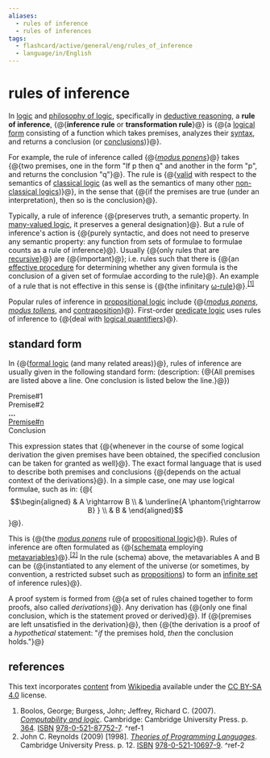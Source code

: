 ```yaml
---
aliases:
  - rules of inference
  - rules of inferences
tags:
  - flashcard/active/general/eng/rules_of_inference
  - language/in/English
---
```


# rules of inference

In [logic](logic.md) and [philosophy of logic](philosophy%20of%20logic.md), specifically in [deductive reasoning](deductive%20reasoning.md), a __rule of inference__, {@{__inference rule__ or __transformation rule__}@} is {@{a [logical form](logical%20form.md) consisting of a function which takes premises, analyzes their [syntax](syntax%20(logic).md), and returns a conclusion (or [conclusions](multiple-conclusion%20logic.md))}@}. <!--SR:!2025-09-11,283,334!2025-10-27,294,294-->

For example, the rule of inference called {@{_[modus ponens](modus%20ponens.md)_}@} takes {@{two premises, one in the form "If p then q" and another in the form "p", and returns the conclusion "q"}@}. The rule is {@{[valid](validity%20(logic).md) with respect to the semantics of [classical logic](classical%20logic.md) (as well as the semantics of many other [non-classical logics](non-classical%20logic.md))}@}, in the sense that {@{if the premises are true (under an interpretation), then so is the conclusion}@}. <!--SR:!2025-09-29,275,294!2029-01-16,1240,354!2026-06-06,475,314!2025-10-30,321,334-->

Typically, a rule of inference {@{preserves truth, a semantic property. In [many-valued logic](many-valued%20logic.md), it preserves a general designation}@}. But a rule of inference's action is {@{purely syntactic, and does not need to preserve any semantic property: any function from sets of formulae to formulae counts as a rule of inference}@}. Usually {@{only rules that are [recursive](recursion.md)}@} are {@{important}@}; i.e. rules such that there is {@{an [effective procedure](effective%20method.md) for determining whether any given formula is the conclusion of a given set of formulae according to the rule}@}. An example of a rule that is not effective in this sense is {@{the infinitary [ω-rule](ω-consistent%20theory.md)}@}.<sup>[\[1\]](#^ref-1)</sup> <!--SR:!2025-08-31,272,330!2026-09-11,550,314!2027-03-31,591,274!2026-11-29,532,274!2025-09-09,17,343!2025-09-09,17,343-->

Popular rules of inference in [propositional logic](propositional%20calculus.md) include {@{_[modus ponens](modus%20ponens.md)_, _[modus tollens](modus%20tollens.md)_, and [contraposition](contraposition.md)}@}. First-order [predicate logic](first-order%20logic.md) uses rules of inference to {@{deal with [logical quantifiers](quantifier%20(logic).md)}@}. <!--SR:!2027-01-12,608,294!2025-12-16,342,314-->

## standard form

In {@{[formal logic](logic.md#formal%20logic) (and many related areas)}@}, rules of inference are usually given in the following standard form: (description: {@{All premises are listed above a line. One conclusion is listed below the line.}@}) <!--SR:!2027-01-25,664,334!2025-10-22,315,334-->

Premise#1 <br/>
Premise#2 <br/>
__...__<br/>
<u>Premise#n</u> <br/>
Conclusion

This expression states that {@{whenever in the course of some logical derivation the given premises have been obtained, the specified conclusion can be taken for granted as well}@}. The exact formal language that is used to describe both premises and conclusions {@{depends on the actual context of the derivations}@}. In a simple case, one may use logical formulae, such as in: {@{$$\begin{aligned} & A \rightarrow B \\ & \underline{A \phantom{\rightarrow B} } \\ & B & \end{aligned}$$}@}. <!--SR:!2027-05-23,751,334!2027-02-19,682,334!2025-09-12,283,334-->

This is {@{the _[modus ponens](modus%20ponens.md)_ rule of [propositional logic](propositional%20calculus.md)}@}. Rules of inference are often formulated as {@{[schemata](logical%20form.md) employing [metavariables](metavariable.md)}@}.<sup>[\[2\]](#^ref-2)</sup> In the rule (schema) above, the metavariables A and B can be {@{instantiated to any element of the universe (or sometimes, by convention, a restricted subset such as [propositions](proposition.md)) to form an [infinite set](infinite%20set.md) of inference rules}@}. <!--SR:!2027-09-29,855,334!2026-06-05,474,314!2026-04-21,401,294-->

A proof system is formed from {@{a set of rules chained together to form proofs, also called _derivations_}@}. Any derivation has {@{only one final conclusion, which is the statement proved or derived}@}. If {@{premises are left unsatisfied in the derivation}@}, then {@{the derivation is a proof of a _hypothetical_ statement: "_if_ the premises hold, _then_ the conclusion holds."}@} <!--SR:!2028-03-29,977,334!2027-01-07,593,314!2028-10-31,1175,350!2025-08-26,269,334-->

## references

This text incorporates [content](https://en.wikipedia.org/wiki/rules_of_inference) from [Wikipedia](Wikipedia.md) available under the [CC BY-SA 4.0](https://creativecommons.org/licenses/by-sa/4.0/) license.

1. Boolos, George; Burgess, John; Jeffrey, Richard C. (2007). [_Computability and logic_](https://archive.org/details/computabilitylog0000bool/page/364). Cambridge: Cambridge University Press. p. [364](https://archive.org/details/computabilitylog0000bool/page/364). [ISBN](ISBN.md) [978-0-521-87752-7](https://en.wikipedia.org/wiki/Special:BookSources/978-0-521-87752-7). <a id="^ref-1"></a>^ref-1
2. John C. Reynolds (2009) [1998]. [_Theories of Programming Languages_](https://books.google.com/books?id=2OwlTC4SOccC&pg=PA12). Cambridge University Press. p. 12. [ISBN](ISBN.md) [978-0-521-10697-9](https://en.wikipedia.org/wiki/Special:BookSources/978-0-521-10697-9). <a id="^ref-2"></a>^ref-2
